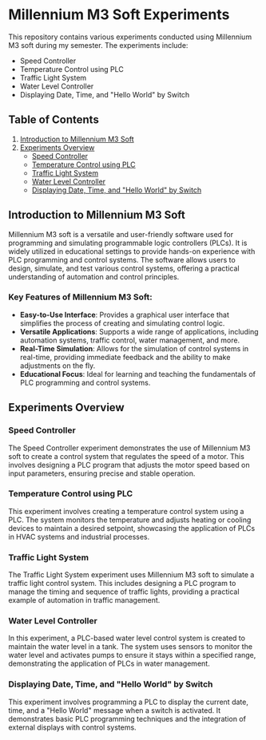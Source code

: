 # Millennium M3 Soft Experiments

This repository contains various experiments conducted using Millennium M3 soft during my semester. The experiments include:

- Speed Controller
- Temperature Control using PLC
- Traffic Light System
- Water Level Controller
- Displaying Date, Time, and "Hello World" by Switch

## Table of Contents

1. [Introduction to Millennium M3 Soft](#introduction-to-millennium-m3-soft)
2. [Experiments Overview](#experiments-overview)
   - [Speed Controller](#speed-controller)
   - [Temperature Control using PLC](#temperature-control-using-plc)
   - [Traffic Light System](#traffic-light-system)
   - [Water Level Controller](#water-level-controller)
   - [Displaying Date, Time, and "Hello World" by Switch](#displaying-date-time-and-hello-world-by-switch)


## Introduction to Millennium M3 Soft

Millennium M3 soft is a versatile and user-friendly software used for programming and simulating programmable logic controllers (PLCs). It is widely utilized in educational settings to provide hands-on experience with PLC programming and control systems. The software allows users to design, simulate, and test various control systems, offering a practical understanding of automation and control principles.

### Key Features of Millennium M3 Soft:

- **Easy-to-Use Interface**: Provides a graphical user interface that simplifies the process of creating and simulating control logic.
- **Versatile Applications**: Supports a wide range of applications, including automation systems, traffic control, water management, and more.
- **Real-Time Simulation**: Allows for the simulation of control systems in real-time, providing immediate feedback and the ability to make adjustments on the fly.
- **Educational Focus**: Ideal for learning and teaching the fundamentals of PLC programming and control systems.

## Experiments Overview

### Speed Controller

The Speed Controller experiment demonstrates the use of Millennium M3 soft to create a control system that regulates the speed of a motor. This involves designing a PLC program that adjusts the motor speed based on input parameters, ensuring precise and stable operation.


### Temperature Control using PLC

This experiment involves creating a temperature control system using a PLC. The system monitors the temperature and adjusts heating or cooling devices to maintain a desired setpoint, showcasing the application of PLCs in HVAC systems and industrial processes.


### Traffic Light System

The Traffic Light System experiment uses Millennium M3 soft to simulate a traffic light control system. This includes designing a PLC program to manage the timing and sequence of traffic lights, providing a practical example of automation in traffic management.


### Water Level Controller

In this experiment, a PLC-based water level control system is created to maintain the water level in a tank. The system uses sensors to monitor the water level and activates pumps to ensure it stays within a specified range, demonstrating the application of PLCs in water management.


### Displaying Date, Time, and "Hello World" by Switch

This experiment involves programming a PLC to display the current date, time, and a "Hello World" message when a switch is activated. It demonstrates basic PLC programming techniques and the integration of external displays with control systems.


